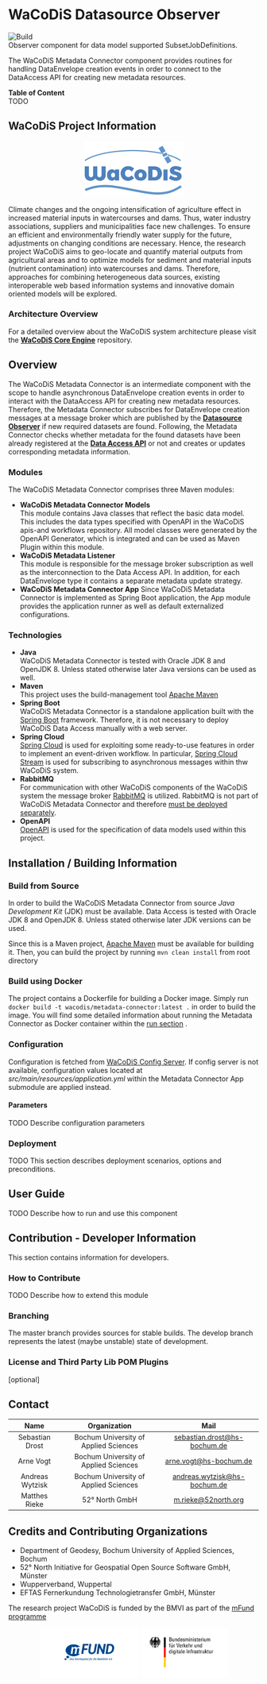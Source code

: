 # WaCoDiS Datasource Observer
![Build](https://github.com/WaCoDiS/datasource-observer/workflows/Build/badge.svg)  
Observer component for data model supported SubsetJobDefinitions.
  
The WaCoDiS Metadata Connector component provides routines for handling DataEnvelope creation events in order to connect 
to the DataAccess API for creating new metadata resources.

**Table of Content**  
TODO  


## WaCoDiS Project Information
<p align="center">
  <img src="https://raw.githubusercontent.com/WaCoDiS/apis-and-workflows/master/misc/logos/wacodis.png" width="200">
</p>
Climate changes and the ongoing intensification of agriculture effect in increased material inputs in watercourses and dams.
Thus, water industry associations, suppliers and municipalities face new challenges. To ensure an efficient and environmentally
friendly water supply for the future, adjustments on changing conditions are necessary. Hence, the research project WaCoDiS
aims to geo-locate and quantify material outputs from agricultural areas and to optimize models for sediment and material
inputs (nutrient contamination) into watercourses and dams. Therefore, approaches for combining heterogeneous data sources,
existing interoperable web based information systems and innovative domain oriented models will be explored.

### Architecture Overview

For a detailed overview about the WaCoDiS system architecture please visit the 
**[WaCoDiS Core Engine](https://github.com/WaCoDiS/core-engine)** repository.  

## Overview  
The WaCoDiS Metadata Connector is an intermediate component with the scope to handle asynchronous DataEnvelope creation
events in order to interact with the DataAccess API for creating new metadata resources. Therefore, the Metadata Connector
subscribes for DataEnvelope creation messages at a message broker which are published by the 
**[Datasource Observer](https://github.com/WaCoDiS/datasource-observer)** if new required datasets are found. Following,
the Metadata Connector checks whether metadata for the found datasets have been already registered at the 
**[Data Access API](https://github.com/WaCoDiS/data-access-api)** or not and creates or updates corresponding metadata
information.
### Modules
The WaCoDiS Metadata Connector comprises three Maven modules:
* __WaCoDiS Metadata Connector Models__  
This module contains Java classes that reflect the basic data model. This includes the data types specified with OpenAPI
in the WaCoDiS apis-and workflows repository. All model classes were generated by the OpenAPI Generator, which is integrated
and can be used as Maven Plugin within this module.  
* __WaCoDiS Metadata Listener__  
This module is responsible for the message broker subscription as well as the interconnection to the Data Access API.
In addition, for each DataEnvelope type it contains a separate metadata update strategy.  
* __WaCoDiS Metadata Connector App__ 
Since WaCoDiS Metadata Connector is implemented as Spring Boot application, the App module provides the application runner
as well as default externalized configurations.
### Technologies
* __Java__  
WaCoDiS Metadata Connector is tested with Oracle JDK 8 and OpenJDK 8. Unless stated otherwise later Java versions can be used as well.
* __Maven__  
This project uses the build-management tool [Apache Maven](https://maven.apache.org/)
* __Spring Boot__  
WaCoDiS Metadata Connector is a standalone application built with the [Spring Boot](https://spring.io/projects/spring-boot) 
framework. Therefore, it is not necessary to deploy WaCoDiS Data Access manually with a web server.  
* __Spring Cloud__  
[Spring Cloud](https://spring.io/projects/spring-cloud) is used for exploiting some ready-to-use features in order to implement
an event-driven workflow. In particular, [Spring Cloud Stream](https://spring.io/projects/spring-cloud-stream) is used
for subscribing to asynchronous messages within thw WaCoDiS system.
* __RabbitMQ__  
For communication with other WaCoDiS components of the WaCoDiS system the message broker [RabbitMQ](https://www.rabbitmq.com/)
is utilized. RabbitMQ is not part of WaCoDiS Metadata Connector and therefore [must be deployed separately](#preconditions).
* __OpenAPI__  
[OpenAPI](https://github.com/OAI/OpenAPI-Specification) is used for the specification of data models used within this project.

## Installation / Building Information
### Build from Source
In order to build the WaCoDiS Metadata Connector from source _Java Development Kit_ (JDK) must be available. Data Access 
is tested with Oracle JDK 8 and OpenJDK 8. Unless stated otherwise later JDK versions can be used.  

Since this is a Maven project, [Apache Maven](https://maven.apache.org/) must be available for building it. Then, you
can build the project by running `mvn clean install` from root directory

### Build using Docker
The project contains a Dockerfile for building a Docker image. Simply run `docker build -t wacodis/metadata-connector:latest .`
in order to build the image. You will find some detailed information about running the Metadata Connector as Docker container
within the [run section](#using-docker) .

### Configuration
Configuration is fetched from [WaCoDiS Config Server](https://github.com/WaCoDiS/config-server). If config server is not
available, configuration values located at *src/main/resources/application.yml* within the Metadata Connector App submodule
are applied instead.   
#### Parameters
TODO
Describe configuration parameters


### Deployment
TODO
This section describes deployment scenarios, options and preconditions.

## User Guide
TODO
Describe how to run and use this component

## Contribution - Developer Information
This section contains information for developers.

### How to Contribute
TODO
Describe how to extend this module

### Branching
The master branch provides sources for stable builds. The develop branch represents the latest (maybe unstable) state of development.

### License and Third Party Lib POM Plugins
[optional]

## Contact
|    Name   |   Organization    |    Mail    |
| :-------------: |:-------------:| :-----:|
| Sebastian Drost | Bochum University of Applied Sciences | sebastian.drost@hs-bochum.de |
| Arne Vogt | Bochum University of Applied Sciences | arne.vogt@hs-bochum.de |
| Andreas Wytzisk  | Bochum University of Applied Sciences | andreas.wytzisk@hs-bochum.de |
| Matthes Rieke | 52° North GmbH | m.rieke@52north.org |

## Credits and Contributing Organizations
- Department of Geodesy, Bochum University of Applied Sciences, Bochum
- 52° North Initiative for Geospatial Open Source Software GmbH, Münster
- Wupperverband, Wuppertal
- EFTAS Fernerkundung Technologietransfer GmbH, Münster

The research project WaCoDiS is funded by the BMVI as part of the [mFund programme](https://www.bmvi.de/DE/Themen/Digitales/mFund/Ueberblick/ueberblick.html)  
<p align="center">
  <img src="https://raw.githubusercontent.com/WaCoDiS/apis-and-workflows/master/misc/logos/mfund.jpg" height="100">
  <img src="https://raw.githubusercontent.com/WaCoDiS/apis-and-workflows/master/misc/logos/bmvi.jpg" height="100">
</p>
